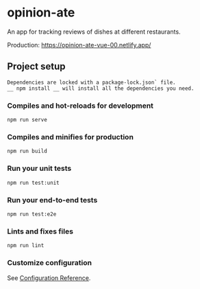 # opinion-ate
An app for tracking reviews of dishes at different restaurants.

Production: <https://opinion-ate-vue-00.netlify.app/>
## Project setup
```
Dependencies are locked with a package-lock.json` file.
__ npm install __ will install all the dependencies you need.
```

### Compiles and hot-reloads for development
```
npm run serve
```

### Compiles and minifies for production
```
npm run build
```

### Run your unit tests
```
npm run test:unit
```

### Run your end-to-end tests
```
npm run test:e2e
```

### Lints and fixes files
```
npm run lint
```

### Customize configuration
See [Configuration Reference](https://cli.vuejs.org/config/).
